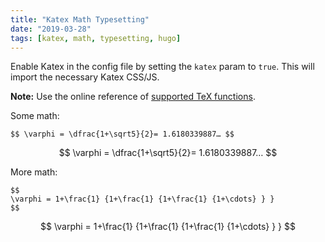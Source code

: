 ```yaml
---
title: "Katex Math Typesetting"
date: "2019-03-28"
tags: [katex, math, typesetting, hugo]
---
```


Enable Katex in the config file by setting the `katex` param to `true`. This will import the necessary Katex CSS/JS. 

**Note:** Use the online reference of [supported TeX functions](https://katex.org/docs/supported.html). 

Some math:

```
$$ \varphi = \dfrac{1+\sqrt5}{2}= 1.6180339887… $$
```

$$ \varphi = \dfrac{1+\sqrt5}{2}= 1.6180339887… $$

More math: 

```
$$
\varphi = 1+\frac{1} {1+\frac{1} {1+\frac{1} {1+\cdots} } } 
$$
```

$$
\varphi = 1+\frac{1} {1+\frac{1} {1+\frac{1} {1+\cdots} } } 
$$
